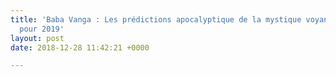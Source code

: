 ```yaml
---
title: 'Baba Vanga : Les prédictions apocalyptique de la mystique voyante aveugle
  pour 2019'
layout: post
date: 2018-12-28 11:42:21 +0000

---
```

